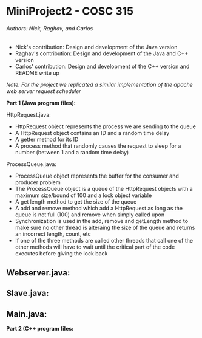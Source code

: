 # MiniProject2 - COSC 315

###### Authors: Nick, Raghav, and Carlos
- Nick's contribution: Design and development of the Java version
- Raghav's contribution: Design and development of the Java and C++ version
- Carlos' contribution: Design and development of the C++ version and README write up

*Note: For the project we replicated a similar implementation of the apache web server request scheduler*

**Part 1 (Java program files):**

HttpRequest.java:
- HttpRequest object represents the process we are sending to the queue 
- A HttpRequest object contains an ID and a random time delay
- A getter method for its ID
- A process method that randomly causes the request to sleep for a number (between 1 and a random time delay) 

ProcessQueue.java:
- ProcessQueue object represents the buffer for the consumer and producer problem
- The ProcessQueue object is a queue of the HttpRequest objects with a maximum size/bound of 100 and a lock object variable
- A get length method to get the size of the queue
- A add and remove method which add a HttpRequest as long as the queue is not full (100) and remove when simply called upon
- Synchronization is used in the add, remove and getLength method to make sure no other thread is alteraing the size of the queue and returns an incorrect length, count, etc
- If one of the three methods are called other threads that call one of the other methods will have to wait until the critical part of the code executes before giving the lock back

Webserver.java:
- 

Slave.java:
- 

Main.java:
-

**Part 2 (C++ program files:**
